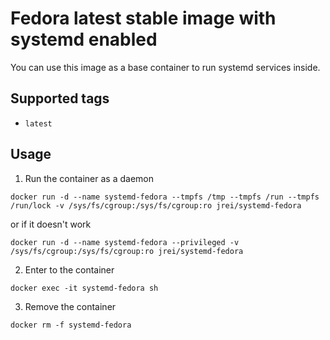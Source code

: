 # Fedora latest stable image with systemd enabled

You can use this image as a base container to run systemd services inside.

## Supported tags
 - `latest`

## Usage

1. Run the container as a daemon

`docker run -d --name systemd-fedora --tmpfs /tmp --tmpfs /run --tmpfs /run/lock -v /sys/fs/cgroup:/sys/fs/cgroup:ro jrei/systemd-fedora`

or if it doesn't work

`docker run -d --name systemd-fedora --privileged -v /sys/fs/cgroup:/sys/fs/cgroup:ro jrei/systemd-fedora`

2. Enter to the container

`docker exec -it systemd-fedora sh`

3. Remove the container

`docker rm -f systemd-fedora`

